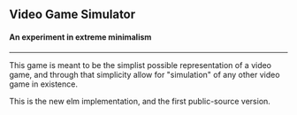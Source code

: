 ## Video Game Simulator
#### An experiment in extreme minimalism

----------------

This game is meant to be the simplist possible representation of a video game,
and through that simplicity allow for "simulation" of any other video game in
existence.

This is the new elm implementation, and the first public-source version.
